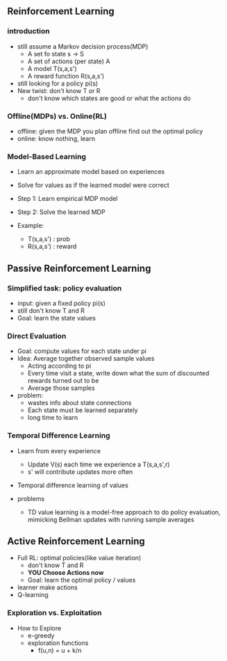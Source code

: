 ## Reinforcement Learning
### introduction
+ still assume a Markov decision process(MDP)
	- A set fo state s -> S
	- A set of actions (per state) A
	- A model T(s,a,s')
	- A reward function R(s,a,s')
+ still looking for a policy pi(s)
+ New twist: don't know T or R
	- don't know which states are good or what the actions do 

### Offline(MDPs) vs. Online(RL)
+ offline: given the MDP you plan offline find out the optimal policy
+ online: know nothing, learn 

### Model-Based Learning
+ Learn an approximate model based on experiences
+ Solve for values as if the learned model were correct

+ Step 1: Learn empirical MDP model
+ Step 2: Solve the learned MDP

+ Example:
	- T(s,a,s')	: prob
	- R(s,a,s') : reward

## Passive Reinforcement Learning
### Simplified task: policy evaluation
+ input: given a fixed policy pi(s)
+ still don't know T and R
+ Goal: learn the state values

### Direct Evaluation
+ Goal: compute values for each state under pi
+ Idea: Average together observed sample values
	- Acting according to pi
	- Every time visit a state, write down what the sum of discounted rewards turned out to be
	- Average those samples
+ problem:
	- wastes info about state connections
	- Each state must be learned separately
	- long time to learn

### Temporal Difference Learning
+ Learn from every experience
	- Update V(s) each time we experience a T(s,a,s',r)
	- s' will contribute updates more often
+ Temporal difference learning of values

+ problems
	- TD value learning is a model-free approach to do policy evaluation, mimicking Bellman updates with running sample averages

## Active Reinforcement Learning
+ Full RL: optimal policies(like value iteration)
	- don't know T and R
	- **YOU Choose Actions now**
	- Goal: learn the optimal policy / values
+ learner make actions
+ Q-learning

### Exploration vs. Exploitation
+ How to Explore
	- e-greedy
	- exploration functions
		- f(u,n) = u + k/n

